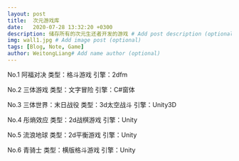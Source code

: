 ```yaml
---
layout: post
title:  次元游戏库
date:   2020-07-28 13:32:20 +0300
description: 储存所有的次元生还者开发的游戏 # Add post description (optional)
img: wall1.jpg # Add image post (optional)
tags: [Blog, Note, Game]
author: WeitongLiang# Add name author (optional)
---
```

No.1 阿福对决
类型：格斗游戏
引擎：2dfm

No.2 三体游戏
类型：文字冒险
引擎：C#窗体

No.3 三体世界：末日战役
类型：3d太空战斗
引擎：Unity3D

No.4 彤熵效应
类型：2d战棋游戏
引擎：Unity

No.5 流浪地球
类型：2d平衡游戏
引擎：Unity

No.6 青骑士
类型：横版格斗游戏
引擎：Unity
